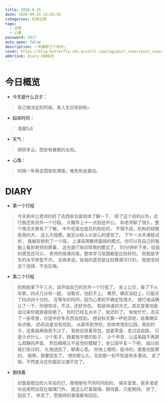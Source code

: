 ```yaml
---
title: 2020.9.25
date: 2020-09-25 23:56:45
categories: 日常记录
tags: 
  - 日常
  - 心情
password: 5817
auto_open: false
description: 一天辗转三个地方。
cover: https://blog-butterfly-cdn.mistill.com/img/post_cover/post_cover_008.webp
abbrlink: diary-200925
---
```


# 今日概览
- 今天是什么日子：
> 自己做决定的时候，某人生日快到啦~
- 起床时间：
> 凌晨5点
- 天气：
> 阴转多云，西安有微微的太阳。
- 心情：
> 时隔一年再去西安和渭南，难免有些激动。

# DIARY
- 第一个行程
>今天和中公老师约好了去西安总部具体了解一下，
除了这个目的以外，此行我还有另外一个行程。
大概早上十一点到达中公，
和老师聊了很久，整个情况大致有了了解。
中午吃饭也是在机构吃的，
不得不说，机构的规模是真的大，
这么大规模，就足以给人以安心的感觉了。
下午一点半课程试听，
我被安排到了一个班，
上课采用教师面授的模式，你可以在自己的电脑上看到老师的屏幕，
这也是IT培训常用的模式了。
50分钟听下来，给我的感觉还可以，
老师的授课风格，整体学习氛围都是比较好的。
但就是学生的水平参差不齐。
总体来说，给我的感觉是比较靠谱可行的。
我想坚持这个选择，不会后悔。
- 第二个行程
>机构结束下午三点，该开始自己的另外一个行程了。
坐上公交，看了下火车票，四点几分有一趟。
没敢买，怕赶不上。
果然，确实没赶上，只能买了四点四十分的。
在等车的时间，因为心里的不确定性很大，
便打电话确认了一下，你很惊讶，不过，还好你在。
假装快递的方式，其实是害怕我说过来你就直接拒绝了，
到时已经五点半了，挺迟的了。
匆匆忙忙，去买了一些零食，仓促中好多东西没找到。
想说秋天第一杯奶茶呢，结果确实有点晚，
奶茶店是没有找到。
从超市到学校，到体育馆到公园，再到村子，这条路再熟悉不过了，
我依旧背着背包，提着零食，走过这段路，
只是少点什么，
少个影子，挽着我手臂的影子，
少个声音，让这条路不再那么寂静的声音。
然后眼睛又不自觉的模糊了，坐公园平复一下吧，
就以前我们坐过的。
礼物送到了，聊表心意。
你快上楼吧，挺冷的，提着也挺累的，
我呀，我要回去了。
想你那么久，见到那一刻不知道有多激动，
走了呀，不然差点在你面前又绷不住了。
- 期待着
>封面是那边的火车站的灯，我相册有不同时间段的，
候车室里，我多渴望你会突然出现在玻璃门外，
就这么盯着玻璃，期待着，只是期待。
好了，回去了。
休息了，愿期待的事情都有回应。